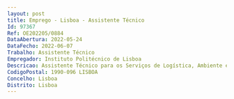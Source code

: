 ```yaml
--- 
layout: post
title: Emprego - Lisboa - Assistente Técnico
Id: 97367
Ref: OE202205/0884
DataAbertura: 2022-05-24
DataFecho: 2022-06-07
Trabalho: Assistente Técnico
Empregador: Instituto Politécnico de Lisboa
Descricao: Assistente Técnico para os Serviços de Logística, Ambiente e Segurança Apoio à manutenção e conservação do edifício e dos seus equipamentos Apoio logístico às atividades da Escola (aulas e eventos) Apoio à manutenção das condições ambientais e de higiene da Escola Apoio à manutenção das condições de segurança de pessoas, instalações e bens.
CodigoPostal: 1990-096 LISBOA
Concelho: Lisboa
Distrito: Lisboa
--- 
```

